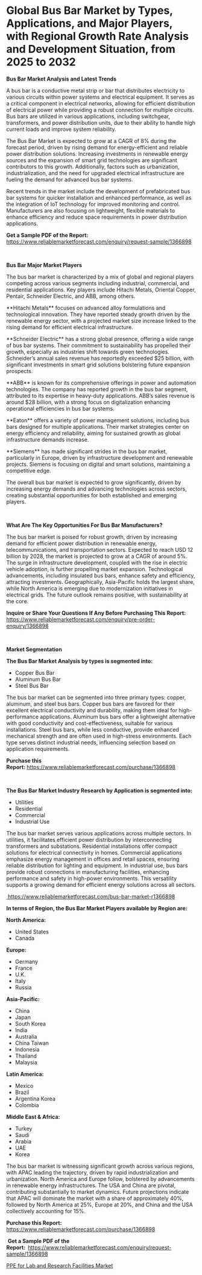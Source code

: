 <p><h1>Global Bus Bar Market by Types, Applications, and Major Players, with Regional Growth Rate Analysis and Development Situation, from 2025 to 2032</h1></p><p><strong>Bus Bar Market Analysis and Latest Trends</strong></p>
<p><p>A bus bar is a conductive metal strip or bar that distributes electricity to various circuits within power systems and electrical equipment. It serves as a critical component in electrical networks, allowing for efficient distribution of electrical power while providing a robust connection for multiple circuits. Bus bars are utilized in various applications, including switchgear, transformers, and power distribution units, due to their ability to handle high current loads and improve system reliability.</p><p>The Bus Bar Market is expected to grow at a CAGR of 8% during the forecast period, driven by rising demand for energy-efficient and reliable power distribution solutions. Increasing investments in renewable energy sources and the expansion of smart grid technologies are significant contributors to this growth. Additionally, factors such as urbanization, industrialization, and the need for upgraded electrical infrastructure are fueling the demand for advanced bus bar systems.</p><p>Recent trends in the market include the development of prefabricated bus bar systems for quicker installation and enhanced performance, as well as the integration of IoT technology for improved monitoring and control. Manufacturers are also focusing on lightweight, flexible materials to enhance efficiency and reduce space requirements in power distribution applications.</p></p>
<p><strong>Get a Sample PDF of the Report:&nbsp;</strong> <a href="https://www.reliablemarketforecast.com/enquiry/request-sample/1366898?utm_campaign=2724&utm_medium=2&utm_source=Github&utm_content=ia&utm_term=24032025&utm_id=bus-bar">https://www.reliablemarketforecast.com/enquiry/request-sample/1366898</a></p>
<p>&nbsp;</p>
<p><strong>Bus Bar Major Market Players</strong></p>
<p><p>The bus bar market is characterized by a mix of global and regional players competing across various segments including industrial, commercial, and residential applications. Key players include Hitachi Metals, Oriental Copper, Pentair, Schneider Electric, and ABB, among others.</p><p>**Hitachi Metals** focuses on advanced alloy formulations and technological innovation. They have reported steady growth driven by the renewable energy sector, with a projected market size increase linked to the rising demand for efficient electrical infrastructure.</p><p>**Schneider Electric** has a strong global presence, offering a wide range of bus bar systems. Their commitment to sustainability has propelled their growth, especially as industries shift towards green technologies. Schneider’s annual sales revenue has reportedly exceeded $25 billion, with significant investments in smart grid solutions bolstering future expansion prospects.</p><p>**ABB** is known for its comprehensive offerings in power and automation technologies. The company has reported growth in the bus bar segment, attributed to its expertise in heavy-duty applications. ABB’s sales revenue is around $28 billion, with a strong focus on digitalization enhancing operational efficiencies in bus bar systems.</p><p>**Eaton** offers a variety of power management solutions, including bus bars designed for multiple applications. Their market strategies center on energy efficiency and reliability, aiming for sustained growth as global infrastructure demands increase.</p><p>**Siemens** has made significant strides in the bus bar market, particularly in Europe, driven by infrastructure development and renewable projects. Siemens is focusing on digital and smart solutions, maintaining a competitive edge.</p><p>The overall bus bar market is expected to grow significantly, driven by increasing energy demands and advancing technologies across sectors, creating substantial opportunities for both established and emerging players.</p></p>
<p>&nbsp;</p>
<p><strong>What Are The Key Opportunities For Bus Bar Manufacturers?</strong></p>
<p><p>The bus bar market is poised for robust growth, driven by increasing demand for efficient power distribution in renewable energy, telecommunications, and transportation sectors. Expected to reach USD 12 billion by 2028, the market is projected to grow at a CAGR of around 5%. The surge in infrastructure development, coupled with the rise in electric vehicle adoption, is further propelling market expansion. Technological advancements, including insulated bus bars, enhance safety and efficiency, attracting investments. Geographically, Asia-Pacific holds the largest share, while North America is emerging due to modernization initiatives in electrical grids. The future outlook remains positive, with sustainability at the core.</p></p>
<p><strong>Inquire or Share Your Questions If Any Before Purchasing This Report:</strong> <a href="https://www.reliablemarketforecast.com/enquiry/pre-order-enquiry/1366898?utm_campaign=2724&utm_medium=2&utm_source=Github&utm_content=ia&utm_term=24032025&utm_id=bus-bar">https://www.reliablemarketforecast.com/enquiry/pre-order-enquiry/1366898</a></p>
<p>&nbsp;</p>
<p><strong>Market Segmentation</strong></p>
<p><strong>The Bus Bar Market Analysis by types is segmented into:</strong></p>
<p><ul><li>Copper Bus Bar</li><li>Aluminum Bus Bar</li><li>Steel Bus Bar</li></ul></p>
<p><p>The bus bar market can be segmented into three primary types: copper, aluminum, and steel bus bars. Copper bus bars are favored for their excellent electrical conductivity and durability, making them ideal for high-performance applications. Aluminum bus bars offer a lightweight alternative with good conductivity and cost-effectiveness, suitable for various installations. Steel bus bars, while less conductive, provide enhanced mechanical strength and are often used in high-stress environments. Each type serves distinct industrial needs, influencing selection based on application requirements.</p></p>
<p><strong>Purchase this Report:&nbsp;</strong><a href="https://www.reliablemarketforecast.com/purchase/1366898?utm_campaign=2724&utm_medium=2&utm_source=Github&utm_content=ia&utm_term=24032025&utm_id=bus-bar">https://www.reliablemarketforecast.com/purchase/1366898</a></p>
<p>&nbsp;</p>
<p><strong>The Bus Bar Market Industry Research by Application is segmented into:</strong></p>
<p><ul><li>Utilities</li><li>Residential</li><li>Commercial</li><li>Industrial Use</li></ul></p>
<p><p>The bus bar market serves various applications across multiple sectors. In utilities, it facilitates efficient power distribution by interconnecting transformers and substations. Residential installations offer compact solutions for electrical connectivity in homes. Commercial applications emphasize energy management in offices and retail spaces, ensuring reliable distribution for lighting and equipment. In industrial use, bus bars provide robust connections in manufacturing facilities, enhancing performance and safety in high-power environments. This versatility supports a growing demand for efficient energy solutions across all sectors.</p></p>
<p><a href="https://www.reliablemarketforecast.com/bus-bar-market-r1366898?utm_campaign=2724&utm_medium=2&utm_source=Github&utm_content=ia&utm_term=24032025&utm_id=bus-bar">&nbsp;https://www.reliablemarketforecast.com/bus-bar-market-r1366898</a></p>
<p><strong>In terms of Region, the Bus Bar Market Players available by Region are:</strong></p>
<p>
    <p> <strong> North America: </strong>
        <ul>
            <li>United States</li>
            <li>Canada</li>
        </ul>
        </p> 
    <p> <strong> Europe: </strong>
        <ul>
            <li>Germany</li>
            <li>France</li>
            <li>U.K.</li>
            <li>Italy</li>
            <li>Russia</li>
        </ul>
        </p> 
    <p> <strong> Asia-Pacific: </strong>
        <ul>
            <li>China</li>
            <li>Japan</li>
            <li>South Korea</li>
            <li>India</li>
            <li>Australia</li>
            <li>China Taiwan</li>
            <li>Indonesia</li>
            <li>Thailand</li>
            <li>Malaysia</li>
        </ul>
        </p> 
    <p> <strong> Latin America: </strong>
        <ul>
            <li>Mexico</li>
            <li>Brazil</li>
            <li>Argentina Korea</li>
            <li>Colombia</li>
        </ul>
        </p> 
    <p> <strong> Middle East & Africa: </strong>
        <ul>
            <li>Turkey</li>
            <li>Saudi</li>
            <li>Arabia</li>
            <li>UAE</li>
            <li>Korea</li>
        </ul>
    </p>
    </p>
<p><p>The bus bar market is witnessing significant growth across various regions, with APAC leading the trajectory, driven by rapid industrialization and urbanization. North America and Europe follow, bolstered by advancements in renewable energy infrastructures. The USA and China are pivotal, contributing substantially to market dynamics. Future projections indicate that APAC will dominate the market with a share of approximately 40%, followed by North America at 25%, Europe at 20%, and China and the USA collectively accounting for 15%.</p></p>
<p><strong>Purchase this Report: </strong><a href="https://www.reliablemarketforecast.com/purchase/1366898?utm_campaign=2724&utm_medium=2&utm_source=Github&utm_content=ia&utm_term=24032025&utm_id=bus-bar">https://www.reliablemarketforecast.com/purchase/1366898</a></p>
<p>&nbsp;<strong>Get a Sample PDF of the Report:&nbsp;&nbsp;</strong><a href="https://www.reliablemarketforecast.com/enquiry/request-sample/1366898?utm_campaign=2724&utm_medium=2&utm_source=Github&utm_content=ia&utm_term=24032025&utm_id=bus-bar">https://www.reliablemarketforecast.com/enquiry/request-sample/1366898</a></p>
<p><strong></strong></p>
<p><p><a href="https://github.com/berbelsagwan/Market-Research-Report-List-1/blob/main/ppe-for-lab-and-research-facilities-market.md?utm_campaign=2724&utm_medium=2&utm_source=Github&utm_content=ia&utm_term=24032025&utm_id=bus-bar">PPE for Lab and Research Facilities Market</a></p></p>